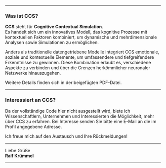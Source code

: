 
---

### Was ist CCS?

**CCS** steht für **Cognitive Contextual Simulation**.  
Es handelt sich um ein innovatives Modell, das kognitive Prozesse mit kontextuellen Faktoren kombiniert, um dynamische und mehrdimensionale Analysen sowie Simulationen zu ermöglichen.  

Anders als traditionelle datengetriebene Modelle integriert CCS emotionale, soziale und kontextuelle Elemente, um umfassendere und tiefgreifendere Erkenntnisse zu gewinnen. Diese Kombination erlaubt es, verschiedene Aspekte zu verbinden und über die Grenzen herkömmlicher neuronaler Netzwerke hinauszugehen.  

Weitere Details finden sich in der beigefügten PDF-Datei.

---

### Interessiert an CCS?

Da der vollständige Code hier nicht ausgestellt wird, biete ich Wissenschaftlern, Unternehmen und Interessierten die Möglichkeit, mehr über CCS zu erfahren. Bei Interesse senden Sie bitte eine E-Mail an die im Profil angegebene Adresse.  

Ich freue mich auf den Austausch und Ihre Rückmeldungen!

---

Liebe Grüße  
**Ralf Krümmel**

--- 

